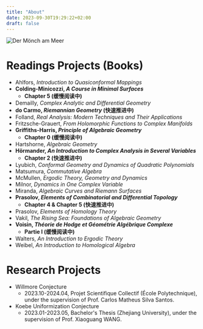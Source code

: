 ```yaml
---
title: "About"
date: 2023-09-30T19:29:22+02:00
draft: false
---
```


![](/Der_Mönch_am_Meer.jpeg "Der Mönch am Meer")

# Readings Projects (Books)

- Ahlfors, *Introduction to Quasiconformal Mappings*
- **Colding-Minicozzi, *A Course in Minimal Surfaces***
  - **Chapter 5 (缓慢阅读中)**
- Demailly, *Complex Analytic and Differential Geometry*
- **do Carmo, *Riemannian Geometry* (快速推进中)**
- Folland, *Real Analysis: Modern Techniques and Their Applications*
- Fritzsche-Grauert, *From Holomorphic Functions to Complex Manifolds*
- **Griffiths-Harris, *Principle of Algebraic Geometry***
  - **Chapter 0 (缓慢阅读中)**
- Hartshorne, *Algebraic Geometry*
- **Hörmander, *An Introduction to Complex Analysis in Several Variables***
  - **Chapter 2 (快速推进中)**
- Lyubich, *Conformal Geometry and Dynamics of Quadratic Polynomials*
- Matsumura, *Commutative Algebra*
- McMullen, *Ergodic Theory, Geometry and Dynamics*
- Milnor, *Dynamics in One Complex Variable*
- Miranda, *Algebraic Curves and Riemann Surfaces*
- **Prasolov, *Elements of Combinatorial and Differential Topology***
  - **Chapter 4 & Chapter 5 (快速推进中)**
- Prasolov, *Elements of Homology Theory*
- Vakil, *The Rising Sea: Foundations of Algebraic Geometry*
- **Voisin, *Théorie de Hodge et Géométrie Algébrique Complexe***
  - **Partie I (缓慢阅读中)**
- Walters, *An Introduction to Ergodic Theory*
- Weibel, *An Introduction to Homological Algebra*

# Research Projects
- Willmore Conjecture
  - 2023.10-2024.04, Projet Scientifique Collectif (École Polytechnique), under the supervision of Prof. Carlos Matheus Silva Santos.
- Koebe Uniformization Conjecture
  - 2023.01-2023.05, Bachelor's Thesis (Zhejiang University), under the supervision of Prof. Xiaoguang WANG.



<!--
	访客地图
-->
<!--
	<script type="text/javascript" src="//rf.revolvermaps.com/0/0/6.js?i=5vyw27lsbmt&amp;m=7&amp;c=e63100&amp;cr1=ffffff&amp;f=arial&amp;l=0&amp;bv=90&amp;lx=-420&amp;ly=420&amp;hi=20&amp;he=7&amp;hc=a8ddff&amp;rs=80" async="async"></script>
-->